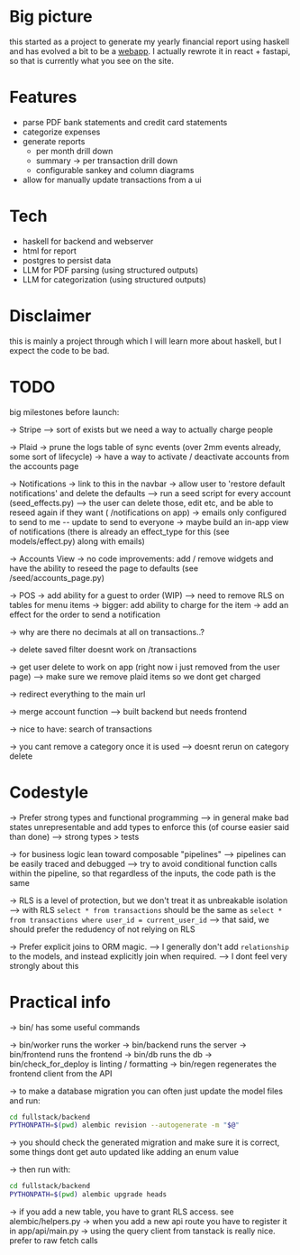 # Big picture

this started as a project to generate my yearly financial report using haskell
and has evolved a bit to be a [webapp](https://myfinancereport.com/).
I actually rewrote it in react + fastapi, so that is currently what you see on the site.

# Features

- parse PDF bank statements and credit card statements
- categorize expenses
- generate reports
  - per month drill down
  - summary -> per transaction drill down
  - configurable sankey and column diagrams
- allow for manually update transactions from a ui

# Tech

- haskell for backend and webserver
- html for report
- postgres to persist data
- LLM for PDF parsing (using structured outputs)
- LLM for categorization (using structured outputs)

# Disclaimer

this is mainly a project through which I will learn more about haskell, but I expect the code to be bad.


# TODO

big milestones before launch:

-> Stripe
  --> sort of exists but we need a way to actually charge people

-> Plaid
  -> prune the logs table of sync events (over 2mm events already, some sort of lifecycle)
  -> have a way to activate / deactivate accounts from the accounts page

-> Notifications
  -> link to this in the navbar
  -> allow user to 'restore default notifications' and delete the defaults
    --> run a seed script for every account (seed_effects.py)
    --> the user can delete those, edit etc, and be able to reseed again if they want ( /notifications on app)
  -> emails only configured to send to me -- update to send to everyone
  -> maybe build an in-app view of notifications (there is already an effect_type for this (see models/effect.py) along with emails)

-> Accounts View
  -> no code improvements: add / remove widgets and have the ability to reseed the page to defaults (see /seed/accounts_page.py)

-> POS
  -> add ability for a guest to order (WIP)
  --> need to remove RLS on tables for menu items
  -> bigger: add ability to charge for the item
  -> add an effect for the order to send a notification

-> why are there no decimals at all on transactions..?

-> delete saved filter doesnt work on /transactions

-> get user delete to work on app (right now i just removed from the user page)
--> make sure we remove plaid items so we dont get charged

-> redirect everything to the main url

-> merge account function
--> built backend but needs frontend

-> nice to have: search of transactions

-> you cant remove a category once it is used
--> doesnt rerun on category delete


# Codestyle

-> Prefer strong types and functional programming
--> in general make bad states unrepresentable and add types to enforce this (of course easier said than done)
--> strong types > tests

-> for business logic lean toward composable "pipelines"
--> pipelines can be easily traced and debugged 
--> try to avoid conditional function calls within the pipeline, so that regardless of the inputs, the code path is the same

-> RLS is a level of protection, but we don't treat it as unbreakable isolation
--> with RLS `select * from transactions` should be the same as `select * from transactions where user_id = current_user_id`
--> that said, we should prefer the redudency of not relying on RLS 

-> Prefer explicit joins to ORM magic. 
--> I generally don't add `relationship` to the models, and instead explicitly join when required. 
--> I dont feel very strongly about this



# Practical info
-> bin/ has some useful commands

-> bin/worker runs the worker
-> bin/backend runs the server
-> bin/frontend runs the frontend
-> bin/db runs the db
-> bin/check_for_deploy is linting / formatting
-> bin/regen regenerates the frontend client from the API 

-> to make a database migration you can often just update the model files and run:


```bash
cd fullstack/backend
PYTHONPATH=$(pwd) alembic revision --autogenerate -m "$@"
```

-> you should check the generated migration and make sure it is correct, some things dont get auto updated like adding an enum value

-> then run with:
```bash
cd fullstack/backend
PYTHONPATH=$(pwd) alembic upgrade heads
```

-> if you add a new table, you have to grant RLS access. see alembic/helpers.py
-> when you add a new api route you have to register it in app/api/main.py
-> using the query client from tanstack is really nice. prefer to raw fetch calls





